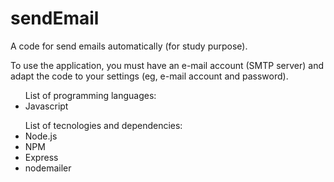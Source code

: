 <h1> sendEmail </h1>
<p>A code for send emails automatically (for study purpose).</p>
<p>To use the application, you must have an e-mail account (SMTP server) and adapt the code to your settings (eg, e-mail account and password).</p>

<ul>List of programming languages:
  <li>Javascript</li>
</ul>

<ul>List of tecnologies and dependencies:
  <li>Node.js</li>
  <li>NPM</li>
  <li>Express</li>
  <li>nodemailer</li>
</ul>



